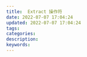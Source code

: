 ```yaml
---
title:  Extract 操作符
date: 2022-07-07 17:04:24
updated: 2022-07-07 17:04:24
tags:
categories:
description:
keywords:
---
```

